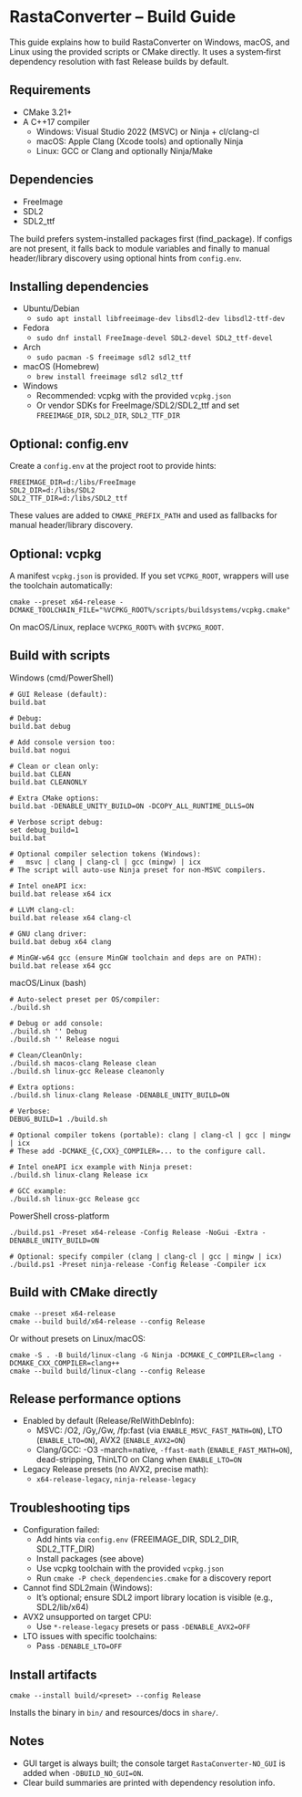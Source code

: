 RastaConverter – Build Guide
===========================

This guide explains how to build RastaConverter on Windows, macOS, and Linux using the provided scripts or CMake directly. It uses a system‑first dependency resolution with fast Release builds by default.

Requirements
------------
- CMake 3.21+
- A C++17 compiler
  - Windows: Visual Studio 2022 (MSVC) or Ninja + cl/clang-cl
  - macOS: Apple Clang (Xcode tools) and optionally Ninja
  - Linux: GCC or Clang and optionally Ninja/Make

Dependencies
------------
- FreeImage
- SDL2
- SDL2_ttf

The build prefers system-installed packages first (find_package). If configs are not present, it falls back to module variables and finally to manual header/library discovery using optional hints from `config.env`.

Installing dependencies
-----------------------
- Ubuntu/Debian
  - `sudo apt install libfreeimage-dev libsdl2-dev libsdl2-ttf-dev`
- Fedora
  - `sudo dnf install FreeImage-devel SDL2-devel SDL2_ttf-devel`
- Arch
  - `sudo pacman -S freeimage sdl2 sdl2_ttf`
- macOS (Homebrew)
  - `brew install freeimage sdl2 sdl2_ttf`
- Windows
  - Recommended: vcpkg with the provided `vcpkg.json`
  - Or vendor SDKs for FreeImage/SDL2/SDL2_ttf and set `FREEIMAGE_DIR`, `SDL2_DIR`, `SDL2_TTF_DIR`

Optional: config.env
--------------------
Create a `config.env` at the project root to provide hints:
```
FREEIMAGE_DIR=d:/libs/FreeImage
SDL2_DIR=d:/libs/SDL2
SDL2_TTF_DIR=d:/libs/SDL2_ttf
```
These values are added to `CMAKE_PREFIX_PATH` and used as fallbacks for manual header/library discovery.

Optional: vcpkg
----------------
A manifest `vcpkg.json` is provided. If you set `VCPKG_ROOT`, wrappers will use the toolchain automatically:
```
cmake --preset x64-release -DCMAKE_TOOLCHAIN_FILE="%VCPKG_ROOT%/scripts/buildsystems/vcpkg.cmake"
```
On macOS/Linux, replace `%VCPKG_ROOT%` with `$VCPKG_ROOT`.

Build with scripts
------------------

Windows (cmd/PowerShell)
```
# GUI Release (default):
build.bat

# Debug:
build.bat debug

# Add console version too:
build.bat nogui

# Clean or clean only:
build.bat CLEAN
build.bat CLEANONLY

# Extra CMake options:
build.bat -DENABLE_UNITY_BUILD=ON -DCOPY_ALL_RUNTIME_DLLS=ON

# Verbose script debug:
set debug_build=1
build.bat

# Optional compiler selection tokens (Windows):
#   msvc | clang | clang-cl | gcc (mingw) | icx
# The script will auto-use Ninja preset for non-MSVC compilers.

# Intel oneAPI icx:
build.bat release x64 icx

# LLVM clang-cl:
build.bat release x64 clang-cl

# GNU clang driver:
build.bat debug x64 clang

# MinGW-w64 gcc (ensure MinGW toolchain and deps are on PATH):
build.bat release x64 gcc
```

macOS/Linux (bash)
```
# Auto-select preset per OS/compiler:
./build.sh

# Debug or add console:
./build.sh '' Debug
./build.sh '' Release nogui

# Clean/CleanOnly:
./build.sh macos-clang Release clean
./build.sh linux-gcc Release cleanonly

# Extra options:
./build.sh linux-clang Release -DENABLE_UNITY_BUILD=ON

# Verbose:
DEBUG_BUILD=1 ./build.sh

# Optional compiler tokens (portable): clang | clang-cl | gcc | mingw | icx
# These add -DCMAKE_{C,CXX}_COMPILER=... to the configure call.

# Intel oneAPI icx example with Ninja preset:
./build.sh linux-clang Release icx

# GCC example:
./build.sh linux-gcc Release gcc
```

PowerShell cross-platform
```
./build.ps1 -Preset x64-release -Config Release -NoGui -Extra -DENABLE_UNITY_BUILD=ON

# Optional: specify compiler (clang | clang-cl | gcc | mingw | icx)
./build.ps1 -Preset ninja-release -Config Release -Compiler icx
```

Build with CMake directly
-------------------------
```
cmake --preset x64-release
cmake --build build/x64-release --config Release
```
Or without presets on Linux/macOS:
```
cmake -S . -B build/linux-clang -G Ninja -DCMAKE_C_COMPILER=clang -DCMAKE_CXX_COMPILER=clang++
cmake --build build/linux-clang --config Release
```

Release performance options
---------------------------
- Enabled by default (Release/RelWithDebInfo):
  - MSVC: /O2, /Gy,/Gw, /fp:fast (via `ENABLE_MSVC_FAST_MATH=ON`), LTO (`ENABLE_LTO=ON`), AVX2 (`ENABLE_AVX2=ON`)
  - Clang/GCC: -O3 -march=native, `-ffast-math` (`ENABLE_FAST_MATH=ON`), dead-stripping, ThinLTO on Clang when `ENABLE_LTO=ON`
- Legacy Release presets (no AVX2, precise math):
  - `x64-release-legacy`, `ninja-release-legacy`

Troubleshooting tips
--------------------
- Configuration failed:
  - Add hints via `config.env` (FREEIMAGE_DIR, SDL2_DIR, SDL2_TTF_DIR)
  - Install packages (see above)
  - Use vcpkg toolchain with the provided `vcpkg.json`
  - Run `cmake -P check_dependencies.cmake` for a discovery report
- Cannot find SDL2main (Windows):
  - It’s optional; ensure SDL2 import library location is visible (e.g., SDL2/lib/x64)
- AVX2 unsupported on target CPU:
  - Use `*-release-legacy` presets or pass `-DENABLE_AVX2=OFF`
- LTO issues with specific toolchains:
  - Pass `-DENABLE_LTO=OFF`

Install artifacts
-----------------
```
cmake --install build/<preset> --config Release
```
Installs the binary in `bin/` and resources/docs in `share/`.

Notes
-----
- GUI target is always built; the console target `RastaConverter-NO_GUI` is added when `-DBUILD_NO_GUI=ON`.
- Clear build summaries are printed with dependency resolution info.


